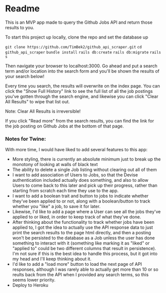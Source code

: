 # Readme

This is an MVP app made to query the Github Jobs API and return those results to you.

To start this project up locally, clone the repo and set the database up

`git clone https://github.com/TimBek2/github_api_scraper.git`
`cd github_api_scraper`
`bundle install`
`rails db:create`
`rails db:migrate`
`rails s`

Then navigate your browser to localhost:3000. Go ahead and put a search term and/or location into the search form and you'll be shown the results of your search below!

Every time you search, the results will overwrite on the index page. You can click the "Show Full History" link to see the full list of all the job postings you've gotten through the search engine, and likewise you can click "Clear All Results" to wipe that list out.

Note: Clear All Results is irreversible!

If you click "Read more" from the search results, you can find the link for the job posting on Github Jobs at the bottom of that page.


### Notes for Twine:
With more time, I would have liked to add several features to this app:

- More styling, there is currently an absolute minimum just to break up the monotony of looking at walls of black text
- The ability to delete a single Job listing without clearing out all of them
- I want to add association of Users to Jobs, so that the Devise authentication included actually does something, and also to allow Users to come back to this later and pick up their progress, rather than starting from scratch each time they use to the app.
- I want to add a boolean trait and button to jobs to indicate whether they've been applied to or not, along with a boolean/button to track whether you "like" a job, to save it for later.
- Likewise, I'd like to add a page where a User can see all the jobs they've applied to or liked, in order to keep track of what they've done.
- After thinking about the functionality to track whether jobs have been applied to, I got the idea to actually use the API response data to just print the search results to the page html directly, and then a posting won't be persisted to the database as a Job unless the user has done something to interact with it (something like marking it as "liked" or "applied to" could be two different columns that result in persistence). I'm not sure if this is the best idea to handle this process, but it got into my head and I'll keep thinking about it.
- I'd like to add a "load more" button to load the next page of API responses, although I was rarely able to actually get more than 10 or so reults back from the API when I provided any search terms, so this seems lower priority.
- Deploy to Heroku
